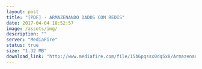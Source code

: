 ```yaml
---
layout: post
title: "[PDF] - ARMAZENANDO DADOS COM REDIS"
date: 2017-04-04 18:52:57
image: /assets/img/
description: ""
server: "MediaFire"
status: true
size: "1.32 MB"
download_link: "http://www.mediafire.com/file/15b6pqssx0dq5x8/Armazenando_dados_com_Redis.pdf"
---
```


